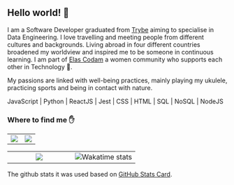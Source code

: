## Hello world! :wave:

I am a Software Developer graduated from [Trybe](https://www.betrybe.com/) aiming to specialise in Data Engineering. I love travelling and meeting people from different cultures and backgrounds. Living abroad in four different countries broadened my worldview and inspired me to be someone in continuous learning. I am part of [Elas Codam](https://www.instagram.com/elascodam/) a women community who supports each other in Technology :purple_heart:.

My passions are linked with well-being practices, mainly playing my ukulele, practicing sports and being in contact with nature.

JavaScript | Python | ReactJS | Jest | CSS | HTML | SQL | NoSQL | NodeJS

### Where to find me :raised_hand:

<table>
  <tr>
    <td width="50%" align="center" vertical-align="middle">
      <img src="https://github-readme-stats.vercel.app/api?username=isabellavjs&theme=chartreuse&show_icons=true&hide_border=true" />
    </td>
    <td width="50%" align="center" vertical-align="middle">
      <img src="https://github-readme-streak-stats.herokuapp.com/?user=isabellavjs&theme=chartreuse&hide_border=true" />
    </td>
  </tr>
</table>
<table>
  <tr>
    <td width="50%" align="center" vertical-align="middle">
      <img src="https://github-readme-stats.vercel.app/api/top-langs/?username=isabellavjs&layout=compact&theme=chartreuse&hide_border=true" />
    </td>
    <td width="50%" align="center" vertical-align="middle">
      <img src="https://github-readme-stats.vercel.app/api/wakatime?username=@isabellavjs&layout=compact&hide_border=true" alt="Wakatime stats">
    </td>
  </tr>
</table>
The github stats it was used based on <a href="https://github.com/anuraghazra/github-readme-stats">GitHub Stats Card</a>.